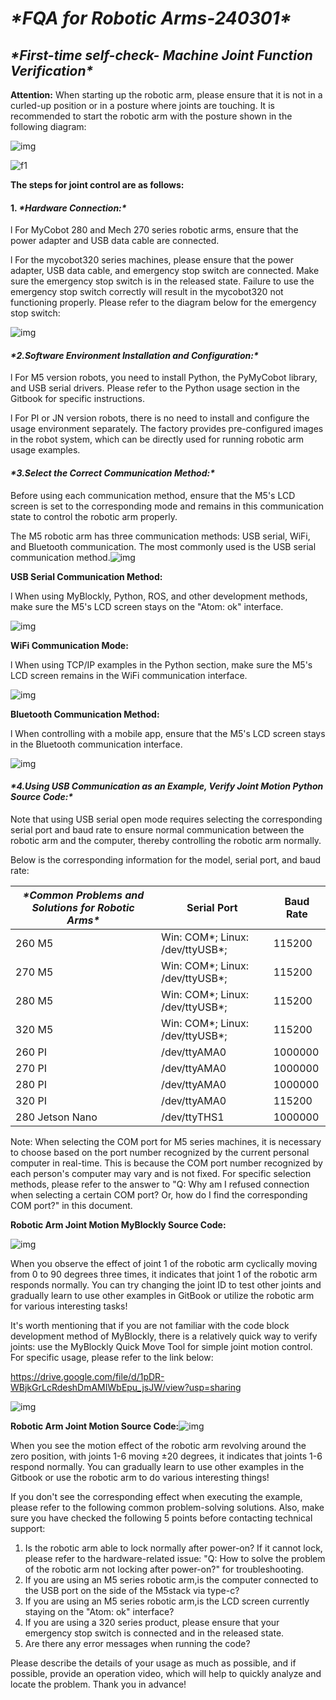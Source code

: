 # ***\*FQA for Robotic Arms-240301\****

## ***\*First-time self-check- Machine Joint Function Verification\****

**Attention:** When starting up the robotic arm, please ensure that it is not in a curled-up position or in a posture where joints are touching. It is recommended to start the robotic arm with the posture shown in the following diagram:

![img](file:C:\Users\Administrator\Desktop\FQA\fqa_images) 

![f1](C:\Users\Administrator\Desktop\FQA\fqa_images\f1.jpg)

**The steps for joint control are as follows:**

#### **1.** ***\*Hardware Connection:\****

l For MyCobot 280 and Mech 270 series robotic arms, ensure that the power adapter and USB data cable are connected.

l For the mycobot320 series machines, please ensure that the power adapter, USB data cable, and emergency stop switch are connected. Make sure the emergency stop switch is in the released state. Failure to use the emergency stop switch correctly will result in the mycobot320 not functioning properly. Please refer to the diagram below for the emergency stop switch:

![img](file:///C:\Users\Administrator\AppData\Local\Temp\ksohtml21876\wps2.jpg) 

 

#### ***\*2.Software Environment Installation and Configuration:\****

l For M5 version robots, you need to install Python, the PyMyCobot library, and USB serial drivers. Please refer to the Python usage section in the Gitbook for specific instructions.

l For PI or JN version robots, there is no need to install and configure the usage environment separately. The factory provides pre-configured images in the robot system, which can be directly used for running robotic arm usage examples.

 

#### ***\*3.Select the Correct Communication Method:\****

Before using each communication method, ensure that the M5's LCD screen is set to the corresponding mode and remains in this communication state to control the robotic arm properly.

The M5 robotic arm has three communication methods: USB serial, WiFi, and Bluetooth communication. The most commonly used is the USB serial communication method.![img](file:///C:\Users\Administrator\AppData\Local\Temp\ksohtml21876\wps3.jpg)

**USB Serial Communication Method:**

l When using MyBlockly, Python, ROS, and other development methods, make sure the M5's LCD screen stays on the "Atom: ok" interface.

![img](file:///C:\Users\Administrator\AppData\Local\Temp\ksohtml21876\wps4.jpg) 

 

**WiFi Communication Mode:**

l When using TCP/IP examples in the Python section, make sure the M5's LCD screen remains in the WiFi communication interface.

![img](file:///C:\Users\Administrator\AppData\Local\Temp\ksohtml21876\wps5.jpg) 

**Bluetooth Communication Method:**

l When controlling with a mobile app, ensure that the M5's LCD screen stays in the Bluetooth communication interface.

![img](file:///C:\Users\Administrator\AppData\Local\Temp\ksohtml21876\wps6.jpg) 

#### ***\*4.Using USB Communication as an Example, Verify Joint Motion Python Source Code:\****

Note that using USB serial open mode requires selecting the corresponding serial port and baud rate to ensure normal communication between the robotic arm and the computer, thereby controlling the robotic arm normally.

Below is the corresponding information for the model, serial port, and baud rate:

| ***\*Common Problems and Solutions for Robotic Arms\**** | **Serial Port**                 | **Baud Rate** |
| -------------------------------------------------------- | ------------------------------- | ------------- |
| 260 M5                                                   | Win: COM*; Linux: /dev/ttyUSB*; | 115200        |
| 270 M5                                                   | Win: COM*; Linux: /dev/ttyUSB*; | 115200        |
| 280 M5                                                   | Win: COM*; Linux: /dev/ttyUSB*; | 115200        |
| 320 M5                                                   | Win: COM*; Linux: /dev/ttyUSB*; | 115200        |
| 260 PI                                                   | /dev/ttyAMA0                    | 1000000       |
| 270 PI                                                   | /dev/ttyAMA0                    | 1000000       |
| 280 PI                                                   | /dev/ttyAMA0                    | 1000000       |
| 320 PI                                                   | /dev/ttyAMA0                    | 115200        |
| 280 Jetson Nano                                          | /dev/ttyTHS1                    | 1000000       |

Note: When selecting the COM port for M5 series machines, it is necessary to choose based on the port number recognized by the current personal computer in real-time. This is because the COM port number recognized by each person's computer may vary and is not fixed. For specific selection methods, please refer to the answer to "Q: Why am I refused connection when selecting a certain COM port? Or, how do I find the corresponding COM port?" in this document.

**Robotic Arm Joint Motion MyBlockly Source Code:**

![img](file:///C:\Users\Administrator\AppData\Local\Temp\ksohtml21876\wps7.jpg) 

 

When you observe the effect of joint 1 of the robotic arm cyclically moving from 0 to 90 degrees three times, it indicates that joint 1 of the robotic arm responds normally. You can try changing the joint ID to test other joints and gradually learn to use other examples in GitBook or utilize the robotic arm for various interesting tasks!

 

It's worth mentioning that if you are not familiar with the code block development method of MyBlockly, there is a relatively quick way to verify joints: use the MyBlockly Quick Move Tool for simple joint motion control. For specific usage, please refer to the link below:

https://drive.google.com/file/d/1pDR-WBjkGrLcRdeshDmAMIWbEpu_jsJW/view?usp=sharing

![img](file:///C:\Users\Administrator\AppData\Local\Temp\ksohtml21876\wps8.jpg) 

**Robotic Arm Joint Motion Source Code:**![img](file:///C:\Users\Administrator\AppData\Local\Temp\ksohtml21876\wps9.png)

 

When you see the motion effect of the robotic arm revolving around the zero position, with joints 1-6 moving ±20 degrees, it indicates that joints 1-6 respond normally. You can gradually learn to use other examples in the Gitbook or use the robotic arm to do various interesting things!

If you don't see the corresponding effect when executing the example, please refer to the following common problem-solving solutions. Also, make sure you have checked the following 5 points before contacting technical support:

1. Is the robotic arm able to lock normally after power-on? If it cannot lock, please refer to the hardware-related issue: "Q: How to solve the problem of the robotic arm not locking after power-on?" for troubleshooting.
2. If you are using an M5 series robotic arm,is the computer connected to the USB port on the side of the M5stack via type-c?
3. If you are using an M5 series robotic arm,is the LCD screen currently staying on the "Atom: ok" interface?
4. If you are using a 320 series product, please ensure that your emergency stop switch is connected and in the released state.
5. Are there any error messages when running the code?

 

Please describe the details of your usage as much as possible, and if possible, provide an operation video, which will help to quickly analyze and locate the problem. Thank you in advance!

 